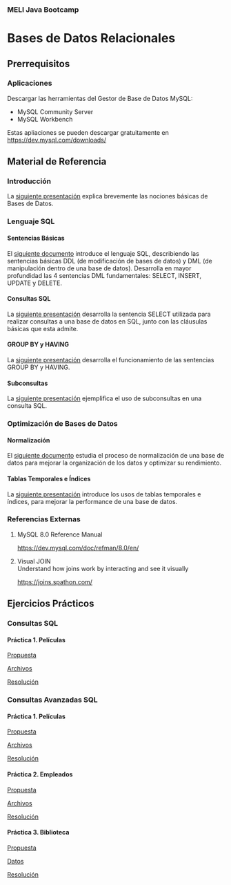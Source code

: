 ### MELI Java Bootcamp

# Bases de Datos Relacionales

## Prerrequisitos

### Aplicaciones
Descargar las herramientas del Gestor de Base de Datos MySQL:
- MySQL Community Server
- MySQL Workbench

Estas apliaciones se pueden descargar gratuitamente en https://dev.mysql.com/downloads/

## Material de Referencia

### Introducción
La [siguiente presentación](Material/Bases_de_Datos_Relacionales-1.Introduccion.pdf) explica brevemente las nociones básicas de Bases de Datos.

### Lenguaje SQL

#### Sentencias Básicas
El [siguiente documento](Material/Bases_de_Datos_Relacionales-2.Sentencias_SQL_Intro.pdf) introduce el lenguaje SQL, describiendo las sentencias básicas DDL (de modificación de bases de datos) y DML (de manipulación dentro de una base de datos). Desarrolla en mayor profundidad las 4 sentencias DML fundamentales: SELECT, INSERT, UPDATE y DELETE.

#### Consultas SQL
La [siguiente presentación](Material/Bases_de_Datos_Relacionales-3.Consultas_SQL.pdf) desarrolla la sentencia SELECT utilizada para realizar consultas a una base de datos en SQL, junto con las cláusulas básicas que esta admite.

#### GROUP BY y HAVING
La [siguiente presentación](Material/Bases_de_Datos_Relacionales-4.Agrupamiento.pdf) desarrolla el funcionamiento de las sentencias GROUP BY y HAVING.

#### Subconsultas
La [siguiente presentación](Material/Bases_de_Datos_Relacionales-5.Subconsultas.pdf) ejemplifica el uso de subconsultas en una consulta SQL.

### Optimización de Bases de Datos

#### Normalización
El [siguiente documento](Material/Bases_de_Datos_Relacionales-6.Normalización.pdf) estudia el proceso de normalización de una base de datos para mejorar la organización de los datos y optimizar su rendimiento. 

#### Tablas Temporales e Índices
La [siguiente presentación](Material/Bases_de_Datos_Relacionales-7.Tablas_Temporales_Indices.pdf) introduce los usos de tablas temporales e índices, para mejorar la performance de una base de datos.

### Referencias Externas
1. MySQL 8.0 Reference Manual

   https://dev.mysql.com/doc/refman/8.0/en/
2. Visual JOIN  
   Understand how joins work by interacting and see it visually

   https://joins.spathon.com/

## Ejercicios Prácticos

### Consultas SQL

#### Práctica 1. Películas

[Propuesta](Prácticas/RDB-Consultas_SQL-P1-Peliculas/Consultas_SQL-P1-Peliculas.pdf)

[Archivos](Prácticas/RDB-Consultas_SQL-P1-Peliculas/15.%20movies-db.sql)

[Resolución](Prácticas/RDB-Consultas_SQL-P1-Peliculas/rdb-consultas_sql-p1-movies.sql)

### Consultas Avanzadas SQL

#### Práctica 1. Películas

[Propuesta](Prácticas/RDB-Consultas_Avanzadas_SQL-P1-Peliculas/RDB-Consultas_Avanzadas_SQL-P1-Peliculas.pdf)

[Archivos](Prácticas/RDB-Consultas_Avanzadas_SQL-P1-Peliculas/4.%20b.%20movies-db.sql)

[Resolución](Prácticas/RDB-Consultas_Avanzadas_SQL-P1-Peliculas/rdb-consultas_avanzadas_sql-p1-movies-queries.sql)

#### Práctica 2. Empleados

[Propuesta](Prácticas/RDB-Consultas_Avanzadas_SQL-P2-Empleados/RDB-Consultas_Avanzadas_SQL-P2-Empleados.pdf)

[Archivos](Prácticas/RDB-Consultas_Avanzadas_SQL-P2-Empleados/rdb-p2-employees-data.sql)

[Resolución](Prácticas/RDB-Consultas_Avanzadas_SQL-P2-Empleados/rdb-consultas_avanzadas_sql-p2-empleados-queries.sql)

#### Práctica 3. Biblioteca

[Propuesta](Prácticas/RDB-Consultas_Avanzadas_SQL-P3-Biblioteca/RDB-Consultas_Avanzadas_SQL-P3-Biblioteca.pdf)

[Datos](Prácticas/RDB-Consultas_Avanzadas_SQL-P3-Biblioteca/rdb-consultas_avanzadas_sql-p3-biblioteca-data.sql)

[Resolución](Prácticas/RDB-Consultas_Avanzadas_SQL-P3-Biblioteca/rdb-consultas_avanzadas_sql-p3-biblioteca-queries.sql)
